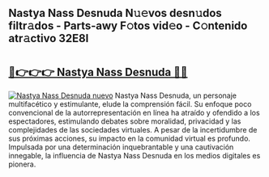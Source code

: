 ## Nastya Nass Desnuda N𝚞𝚎vos desn𝚞dos filtr𝚊dos - Parts-awy F𝚘tos vid𝚎o - C𝚘ntenido atr𝚊ctivo 32E8l

# <h2><a href="http://mbdhb2z.tromn.icu/?c=Nastya+Nass+Desnuda">🔗👉👉👉 Nastya Nass Desnuda 🔗🔗</a></h2>

[![Nastya Nass Desnuda nuevo](https://i.imgur.com/pEAQMta.gif)](http://mbdhb2z.tromn.icu/?c=Nastya+Nass+Desnuda)
Nastya Nass Desnuda, un personaje multifacético y estimulante, elude la comprensión fácil. Su enfoque poco convencional de la autorrepresentación en línea ha atraído y ofendido a los espectadores, estimulando debates sobre moralidad, privacidad y las complejidades de las sociedades virtuales. A pesar de la incertidumbre de sus próximas acciones, su impacto en la comunidad virtual es profundo. Impulsada por una determinación inquebrantable y una cautivación innegable, la influencia de Nastya Nass Desnuda en los medios digitales es pionera.
